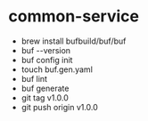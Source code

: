# common-service
- brew install bufbuild/buf/buf
- buf --version
- buf config init
- touch buf.gen.yaml
- buf lint
- buf generate
- git tag v1.0.0
- git push origin v1.0.0